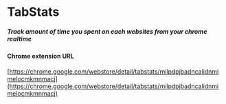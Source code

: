 # TabStats

##### Track amount of time you spent on each websites from your chrome realtime

#### Chrome extension URL
[https://chrome.google.com/webstore/detail/tabstats/milpdpjbadncalidnmimelocmkmnmacj](https://chrome.google.com/webstore/detail/tabstats/milpdpjbadncalidnmimelocmkmnmacj)

